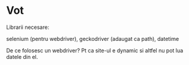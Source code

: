 # Vot

Librarii necesare:

selenium (pentru webdriver),
geckodriver (adaugat ca path),
datetime


De ce folosesc un webdriver? Pt ca site-ul e dynamic si altfel nu pot lua datele din el.
